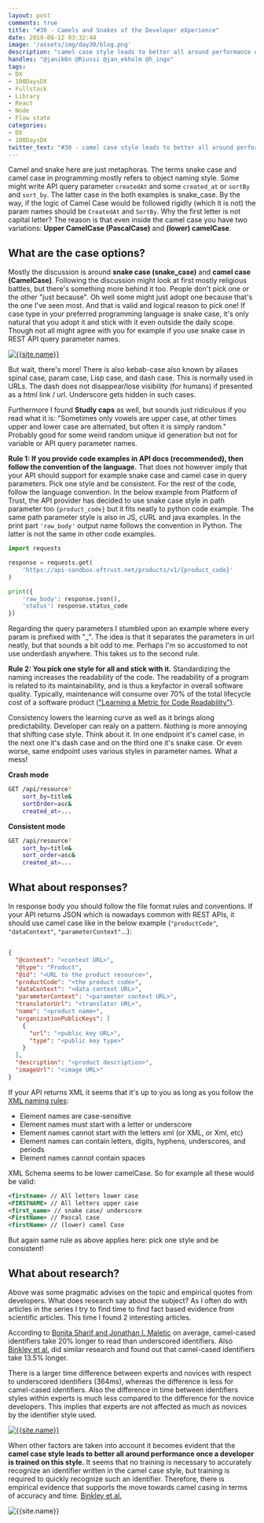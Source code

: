 ```yaml
---
layout: post
comments: true
title: "#30 - Camels and Snakes of the Developer eXperience"
date: 2019-08-12 03:32:44
image: '/assets/img/day30/blog.png'
description: "camel case style leads to better all around performance once a developer is trained on this style"
handles: "@janik6n @Riussi @jan_ekholm @h_ingo"
tags:
- DX 
- 100DaysDX
- Fullstack
- Library
- React
- Node
- Flow state
categories:
- DX
- 100DaysDX
twitter_text: "#30 - camel case style leads to better all around performance once a developer is trained on this style"
---
```


Camel and snake here are just metaphoras. The terms snake case and camel case in programming mostly refers to object naming style. Some might write API query parameter `createdAt` and some `created_at` or `sortBy` and `sort_by`. The latter case in the both examples is snake_case. By the way, if the logic of Camel Case would be followed rigidly (which it is not) the param names should be `CreatedAt` and `SortBy`. Why the first letter is not capital letter? The reason is that even inside the camel case you have two variations: **Upper CamelCase (PascalCase)** and **(lower) camelCase**.  

## What are the case options? 

Mostly the discussion is around **snake case (snake_case)** and **camel case (CamelCase)**. Following the discussion might look at first mostly religious battles, but there's something more behind it too. People don't pick one or the other "just because". Oh well some might just adopt one because that's the one I've seen most. And that is valid and logical reason to pick one! If case type in your preferred programming language is snake case, it's only natural that you adopt it and stick with it even outside the daily scope. Though not all might agree with you for example if you use snake case in REST API query parameter names.  

<a href="https://twitter.com/janik6n/status/1160445046786859008"><img itemprop="image" src="/assets/img/day30/jani.png" alt="{{site.name}}"></a>


But wait, there's more! There is also kebab-case also known by aliases spinal case, param case, Lisp case, and dash case. This is normally used in URLs. The dash does not disappear/lose visibility (for humans) if presented as a html link / url. Underscore gets hidden in such cases.  

Furthermore I found **Studly caps** as well, but sounds just ridiculous if you read what it is: "Sometimes only vowels are upper case, at other times upper and lower case are alternated, but often it is simply random." Probably good for some weird random unique id generation but not for variable or API query parameter names. 

**Rule 1: If you provide code examples in API docs (recommended), then follow the convention of the language.** That does not however imply that your API should support for example snake case and camel case in query parameters. Pick one style and be consistent. For the rest of the code, follow the language convention. In the below example from Platform of Trust, the API provider has decided to use snake case style in path parameter too `{product_code}` but it fits neatly to python code example. The same path parameter style is also in JS, cURL and java examples. In the print part `'raw_body'` output name follows the convention in Python. The latter is not the same in other code examples.  

```python
import requests

response = requests.get(
    'https://api-sandbox.oftrust.net/products/v1/{product_code}'
)

print({
    'raw_body': response.json(),
    'status': response.status_code
})
```

Regarding the query parameters I stumbled upon an example where every param is prefixed with "_". The idea is that it separates the parameters in url neatly, but that sounds a bit odd to me. Perhaps I'm so accustomed to not use underdash anywhere. This takes us to the second rule. 

**Rule 2: You pick one style for all and stick with it.** Standardizing the naming increases the readability of the code. The readability of a program is related to its maintainability, and is thus a keyfactor in overall software quality. Typically, maintenance will consume over 70% of the total lifecycle cost of a software product (["Learning a Metric for Code Readability"](http://citeseerx.ist.psu.edu/viewdoc/download?doi=10.1.1.175.8720&rep=rep1&type=pdf)). 

Consistency lowers the learning curve as well as it brings along predictability. Developer can realy on a pattern. Nothing is more annoying that shifting case style. Think about it. In one endpoint it's camel case, in the next one it's dash case and on the third one it's snake case. Or even worse, same endpoint uses various styles in parameter names. What a mess! 

**Crash mode**

```bash
GET /api/resource? 
    sort_by=title&
    sortOrder=asc&
    created_at=...
```

**Consistent mode**

```bash
GET /api/resource? 
    sort_by=title&
    sort_order=asc&
    created_at=...
```

## What about responses? 

In response body you should follow the file format rules and conventions. If your API returns JSON which is nowadays common with REST APIs, it should use camel case like in the below example (`"productCode"`, `"dataContext"`, `"parameterContext"`...): 

```json

{
  "@context": "<context URL>",
  "@type": "Product",
  "@id": "<URL to the product resource>",
  "productCode": "<the product code>",
  "dataContext": "<data context URL>",
  "parameterContext": "<parameter context URL>",
  "translatorUrl": "<translator URL>",
  "name": "<product name>",
  "organizationPublicKeys": [
    {
      "url": "<public key URL>",
      "type": "<public key type>"
    }
  ],
  "description": "<product description>",
  "imageUrl": "<image URL>"
}
```

If your API returns XML it seems that it's up to you as long as you follow the [XML naming rules](https://www.w3schools.com/xml/xml_elements.asp): 
- Element names are case-sensitive 
- Element names must start with a letter or underscore
- Element names cannot start with the letters xml (or XML, or Xml, etc) 
- Element names can contain letters, digits, hyphens, underscores, and periods 
- Element names cannot contain spaces

XML Schema seems to be lower camelCase. So for example all these would be valid:

```XML
<firstname> // All letters lower case
<FIRSTNAME> // All letters upper case
<first_name> // snake case/ underscore
<FirstName> // Pascal case
<firstName> // (lower) camel Case 
```
But again same rule as above applies here: pick one style and be consistent! 

## What about research?

Above was some pragmatic advises on the topic and empirical quotes from developers. What does research say about the subject? As I often do with articles in the series I try to find time to find fact based evidence from scientific articles. This time I found 2 interesting articles. 

According to [Bonita Sharif and Jonathan I. Maletic](https://www.researchgate.net/profile/Bonita_Sharif/publication/224159770_An_Eye_Tracking_Study_on_camelCase_and_under_score_Identifier_Styles/links/00b49534cc03bab22b000000/An-Eye-Tracking-Study-on-camelCase-and-under-score-Identifier-Styles.pdf) on average, camel-cased identifiers take 20% longer to read than underscored identifiers. Also [Binkley  et  al.](http://citeseerx.ist.psu.edu/viewdoc/download?doi=10.1.1.158.9499&rep=rep1&type=pdf)  did similar research and found out that camel-cased identifiers take 13.5% longer.  

There is a larger time difference between experts and novices with respect to underscored identifiers (364ms), whereas the difference is less for    camel-cased identifiers. Also the difference in  time  between identifiers styles within experts is much less compared to the difference for the novice  developers. This implies that experts are not affected as much as novices by the identifier style used.

<a href="https://www.researchgate.net/profile/Bonita_Sharif/publication/224159770_An_Eye_Tracking_Study_on_camelCase_and_under_score_Identifier_Styles/links/00b49534cc03bab22b000000/An-Eye-Tracking-Study-on-camelCase-and-under-score-Identifier-Styles.pdf"><img itemprop="image" src="/assets/img/day30/plot.png" alt="{{site.name}}"></a>

When other factors are taken into account it becomes evident that the **camel case style leads to better all around performance once a developer is trained on this style.** It seems that no training is necessary to accurately recognize an identifier written in the camel case style, but training is required to quickly recognize such an identifier. Therefore, there is empirical evidence that supports the move towards camel casing in terms of accuracy and time. [Binkley  et  al.](http://citeseerx.ist.psu.edu/viewdoc/download?doi=10.1.1.158.9499&rep=rep1&type=pdf)

<img itemprop="image" src="/assets/img/day30/style.png" alt="{{site.name}}">
